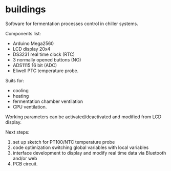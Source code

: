 # buildings


Software for fermentation processes control in chiller systems.

Components list:
- Arduino Mega2560
- LCD display 20x4
- DS3231 real time clock (RTC)
- 3 normally opened buttons (NO)
- ADS1115 16 bit (ADC)
- Eliwell PTC temperature probe.

Suits for:
- cooling
- heating
- fermentation chamber ventilation
- CPU ventilation.

Working parameters can be activated/deactivated and modified from LCD display.

Next steps:
1) set up sketch for PT100/NTC temperature probe
2) code optimization switching global variables with local variables
3) interface development to display and modify real time data via Bluetooth and/or web
4) PCB circuit.

